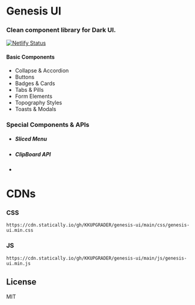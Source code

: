 # Genesis UI
### Clean component library for Dark UI.
[![Netlify Status](https://api.netlify.com/api/v1/badges/490c4247-3db1-4897-bbeb-31a4a05a2982/deploy-status)](https://app.netlify.com/sites/genesis-ui/deploys)

#### Basic Components
- Collapse & Accordion
- Buttons
- Badges & Cards
- Tabs & Pills
- Form Elements
- Topography Styles
- Toasts & Modals

### Special Components & APIs
- ##### Sliced Menu
- ##### ClipBoard API
- 
# CDNs
### CSS
```
https://cdn.statically.io/gh/KKUPGRADER/genesis-ui/main/css/genesis-ui.min.css
```
### JS
```
https://cdn.statically.io/gh/KKUPGRADER/genesis-ui/main/js/genesis-ui.min.js
```

## License
MIT
